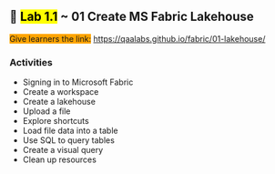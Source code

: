 ## 🧪 <mark>Lab 1.1</mark> ~ 01 Create MS Fabric Lakehouse

<span style="background-color: orange;">Give learners the link:</span> https://qaalabs.github.io/fabric/01-lakehouse/

### Activities

- Signing in to Microsoft Fabric
- Create a workspace
- Create a lakehouse
- Upload a file
- Explore shortcuts
- Load file data into a table
- Use SQL to query tables
- Create a visual query
- Clean up resources
